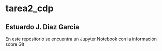 # tarea2_cdp
## Estuardo J. Diaz Garcia
En este repositorio se encuentra un Jupyter Notebook con la información sobre Git
